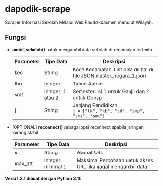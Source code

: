 # dapodik-scrape
Scraper Informasi Sekolah Melalui Web Pauddikdasmen menurut Wilayah.

## Fungsi
- **ambil_sekolah()** untuk mengambil data sekolah di kecamatan tertentu
  
  | Parameter | Tipe Data | Deskripsi |
  | --------- | --------- | --------- |
  | kec | String | Kode Kecamatan. List bisa dilihat di file JSON master_negara_1.json |
  | thn | Integer | Tahun Ajaran |
  | smt | Integer, 1 atau 2 | Semester. Isi 1 untuk Ganjil dan 2 untuk Genap |
  | j | String | Jenjang Pendidikan<br>```j = ["tk", "kb", "sd", "smp", "sma", "smk"] ``` |

  
- [OPTIONAL] **reconnect()** sebagai opsi reconnect apabila jaringan kurang stabil

  | Parameter | Tipe Data | Deskripsi |
  | --------- | --------- | --------- |
  | u | String | Alamat URL |
  | max_att | Integer, minimal 1 | Maksimal Percobaan untuk akses URL jika gagal mengambil data |

**Versi 1.3.1 dibuat dengan Python 3.10** 
